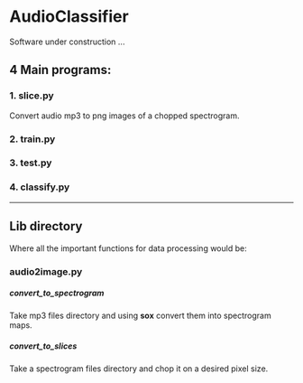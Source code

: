 # AudioClassifier

Software under construction ...




## 4 Main programs:
### 1. slice.py
Convert audio mp3 to png images of a chopped spectrogram.

### 2. train.py
### 3. test.py
### 4. classify.py

---
## Lib directory
Where all the important functions for data processing would be:
### audio2image.py
##### convert_to_spectrogram
Take mp3 files directory and using __sox__ convert them into spectrogram maps.

##### convert_to_slices
Take a spectrogram files directory and chop it on a desired pixel size.